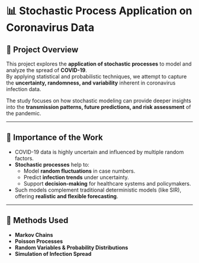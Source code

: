 # 📊 Stochastic Process Application on Coronavirus Data

## 📌 Project Overview
This project explores the **application of stochastic processes** to model and analyze the spread of **COVID-19**.  
By applying statistical and probabilistic techniques, we attempt to capture the **uncertainty, randomness, and variability** inherent in coronavirus infection data.  

The study focuses on how stochastic modeling can provide deeper insights into the **transmission patterns, future predictions, and risk assessment** of the pandemic.

---

## 🎯 Importance of the Work
- COVID-19 data is highly uncertain and influenced by multiple random factors.  
- **Stochastic processes** help to:  
  - Model **random fluctuations** in case numbers.  
  - Predict **infection trends** under uncertainty.  
  - Support **decision-making** for healthcare systems and policymakers.  
- Such models complement traditional deterministic models (like SIR), offering **realistic and flexible forecasting**.

---

## 🧩 Methods Used
- **Markov Chains**  
- **Poisson Processes**  
- **Random Variables & Probability Distributions**  
- **Simulation of Infection Spread**  

